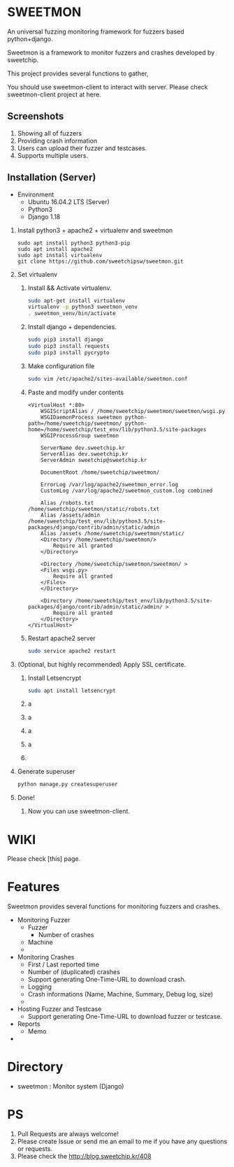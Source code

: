 # SWEETMON
An universal fuzzing  monitoring framework for fuzzers based python+django.

Sweetmon is a framework to monitor fuzzers and crashes developed by sweetchip.

This project provides several functions to gather, 

You should use sweetmon-client to interact with server. Please check sweetmon-client project at here.



## Screenshots

1. Showing all of fuzzers
2. Providing crash information
3. Users can upload their fuzzer and testcases.
4. Supports multiple users.

## Installation (Server)

- Environment
  - Ubuntu 16.04.2 LTS (Server)
  - Python3
  - Django 1.18

1. Install python3 + apache2 + virtualenv and sweetmon

   ```shell
   sudo apt install python3 python3-pip
   sudo apt install apache2
   sudo apt install virtualenv
   git clone https://github.com/sweetchipsw/sweetmon.git
   ```

2. Set virtualenv

   1. Install && Activate virtualenv.

      ```sh
      sudo apt-get install virtualenv
      virtualenv -p python3 sweetmon_venv
      . sweetmon_venv/bin/activate
      ```

   2. Install django + dependencies.

      ```sh
      sudo pip3 install django
      sudo pip3 install requests
      sudo pip3 install pycrypto
      ```

   3. Make configuration file

      ```sh
      sudo vim /etc/apache2/sites-available/sweetmon.conf
      ```

   4. Paste and modify under contents

      ```
      <VirtualHost *:80>
          WSGIScriptAlias / /home/sweetchip/sweetmon/sweetmon/wsgi.py
          WSGIDaemonProcess sweetmon python-path=/home/sweetchip/sweetmon/ python-home=/home/sweetchip/test_env/lib/python3.5/site-packages
          WSGIProcessGroup sweetmon
          
          ServerName dev.sweetchip.kr
          ServerAlias dev.sweetchip.kr
          ServerAdmin sweetchip@sweetchip.kr

          DocumentRoot /home/sweetchip/sweetmon/

          ErrorLog /var/log/apache2/sweetmon_error.log
          CustomLog /var/log/apache2/sweetmon_custom.log combined

          Alias /robots.txt /home/sweetchip/sweetmon/static/robots.txt
          Alias /assets/admin /home/sweetchip/test_env/lib/python3.5/site-packages/django/contrib/admin/static/admin
          Alias /assets /home/sweetchip/sweetmon/static/
          <Directory /home/sweetchip/sweetmon/>
              Require all granted
          </Directory>

          <Directory /home/sweetchip/sweetmon/sweetmon/ >
          <Files wsgi.py>
              Require all granted
          </Files>
          </Directory>

          <Directory /home/sweetchip/test_env/lib/python3.5/site-packages/django/contrib/admin/static/admin/ >
              Require all granted
          </Directory>
      </VirtualHost>
      ```

   5. Restart apache2 server

      ```sh
      sudo service apache2 restart
      ```

3. (Optional, but highly recommended) Apply SSL certificate.

   1. Install Letsencrypt

      ```sh
      sudo apt install letsencrypt
      ```

   2. a

   3. a

   4. a

   5. a

   6. ​

4. Generate superuser

   ``` sh
   python manage.py createsuperuser
   ```

5. Done!

   1. Now you can use sweetmon-client.

# WIKI

Please check [this] page.

# Features

Sweetmon provides several functions for monitoring fuzzers and crashes.

* Monitoring Fuzzer
  * Fuzzer
    * Number of crashes
  * Machine
  * ​
* Monitoring Crashes
  * First / Last reported time
  * Number of (duplicated) crashes
  * Support generating One-Time-URL to download crash.
  * Logging
  * Crash informations (Name, Machine, Summary, Debug log, size)
  * ​
* Hosting Fuzzer and Testcase
  * Support generating One-Time-URL to download fuzzer or testcase.
* Reports
  * Memo
* ​

# Directory
- sweetmon : Monitor system (Django)




# PS

1. Pull Requests are always welcome!
2. Please create Issue or send me an email to me if you have any questions or requests.
3. Please check the http://blog.sweetchip.kr/408 




